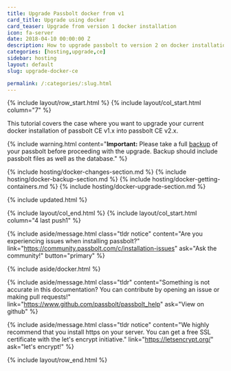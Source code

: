 ```yaml
---
title: Upgrade Passbolt docker from v1
card_title: Upgrade using docker
card_teaser: Upgrade from version 1 docker installation
icon: fa-server
date: 2018-04-10 00:00:00 Z
description: How to upgrade passbolt to version 2 on docker installations
categories: [hosting,upgrade,ce]
sidebar: hosting
layout: default
slug: upgrade-docker-ce

permalink: /:categories/:slug.html
---
```


{% include layout/row_start.html %}
{% include layout/col_start.html column="7" %}

This tutorial covers the case where you want to upgrade your current docker installation of passbolt CE v1.x into passbolt CE v2.x.

{% include warning.html
    content="**Important:** Please take a full [backup](/hosting/backup-v1) of your passbolt before proceeding with the upgrade. Backup should include passbolt files as well as the database."
%}


{% include hosting/docker-changes-section.md %}
{% include hosting/docker-backup-section.md %}
{% include hosting/docker-getting-containers.md %}
{% include hosting/docker-upgrade-section.md %}

{% include updated.html %}

{% include layout/col_end.html %}
{% include layout/col_start.html column="4 last push1" %}

{% include aside/message.html
    class="tldr notice"
    content="Are you experiencing issues when installing passbolt?"
    link="https://community.passbolt.com/c/installation-issues"
    ask="Ask the community!"
    button="primary"
%}

{% include aside/docker.html %}

{% include aside/message.html
    class="tldr"
    content="Something is not accurate in this documentation? You can contribute by opening an issue or making pull requests!"
    link="https://www.github.com/passbolt/passbolt_help"
    ask="View on github"
%}

{% include aside/message.html
    class="tldr notice"
    content="We highly recommend that you install https on your server. You can get a free SSL certificate with the let's encrypt initiative."
    link="https://letsencrypt.org/"
    ask="let's encrypt!"
%}

{% include layout/row_end.html %}
